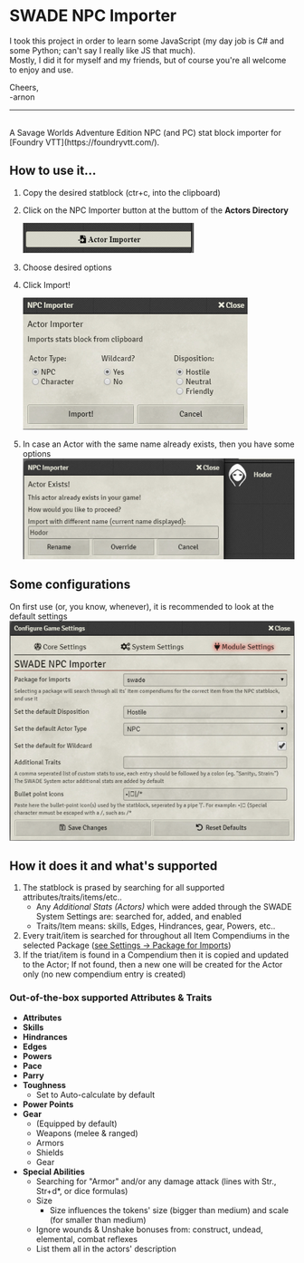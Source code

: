 # SWADE NPC Importer

I took this project in order to learn some JavaScript (my day job is C# and some Python; can't say I really like JS that much). <br/>
Mostly, I did it for myself and my friends, but of course you're all welcome to enjoy and use.

Cheers,<br/>
-arnon

---
<br/>
A Savage Worlds Adventure Edition NPC (and PC) stat block importer for [Foundry VTT](https://foundryvtt.com/).

## How to use it...

1. Copy the desired statblock (ctr+c, into the clipboard)
2. Click on the NPC Importer button at the buttom of the **Actors Directory**

    ![NPC Importer Button](./readme_images/ActorImporterButton.png)
3. Choose desired options
4. Click Import!

    ![NPC Importer Dialogue](./readme_images/ActorImportDialogue.png)
5. In case an Actor with the same name already exists, then you have some options
    ![NPC Importer Dialogue](./readme_images/WhatToDoDialogue.png)

## Some configurations

On first use (or, you know, whenever), it is recommended to look at the default settings
    ![NPC Importer Settings](./readme_images/NpcImporterSettings.png)

## How it does it and what's supported

1. The statblock is prased by searching for all supported attributes/traits/items/etc..
    - Any _Additional Stats (Actors)_ which were added through the SWADE System Settings are: searched for, added, and enabled
    - Traits/Item means: skills, Edges, Hindrances, gear, Powers, etc..
2. Every trait/item is searched for throughout all Item Compendiums in the selected Package ([see Settings -> Package for Imports](#some-configurations))
3. If the triat/item is found in a Compendium then it is copied and updated to the Actor; If not found, then a new one will be created for the Actor only (no new compendium entry is created)

### Out-of-the-box supported Attributes & Traits

- **Attributes**
- **Skills**
- **Hindrances**
- **Edges**
- **Powers**
- **Pace**
- **Parry**
- **Toughness**
  - Set to Auto-calculate by default
- **Power Points**
- **Gear**
  - (Equipped by default)
  - Weapons (melee & ranged)
  - Armors
  - Shields
  - Gear
- **Special Abilities**
  - Searching for "Armor" and/or any damage attack (lines with Str., Str+d*, or dice formulas)
  - Size
    - Size influences the tokens' size (bigger than medium) and scale (for smaller than medium)
  - Ignore wounds & Unshake bonuses from: construct, undead, elemental, combat reflexes
  - List them all in the actors' description
    <!-- , adding in-line roll macros where found -->

